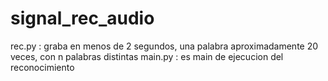 # signal_rec_audio
 
 rec.py : graba en menos de 2 segundos, una palabra aproximadamente 20 veces, con n palabras distintas
 main.py : es main de ejecucion del reconocimiento
 
